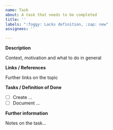 ```yaml
---
name: Task
about: A task that needs to be completed
title: ''
labels: ":foggy: Lacks definition, :zap: new"
assignees: ''

---
```


**Description** 

Context, motivation and what to do in general

**Links / References**

Further links on the topic

**Tasks / Definition of Done**

- [ ] Create ...
- [ ] Document ...

**Further information**

Notes on the task...
